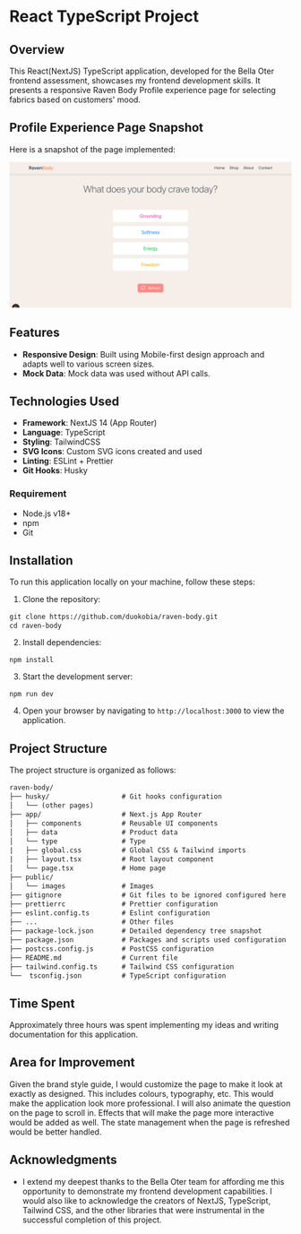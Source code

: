 # React TypeScript Project

## Overview

This React(NextJS) TypeScript application, developed for the Bella Oter frontend assessment, showcases my frontend development skills. It presents a responsive Raven Body Profile experience page for selecting fabrics based on customers' mood.

## Profile Experience Page Snapshot

Here is a snapshot of the page implemented:

![Page Snapshot](./public/images/raven-body-profile-page-snapshot.png)

## Features

- **Responsive Design**: Built using Mobile-first design approach and adapts well to various screen sizes.
- **Mock Data**: Mock data was used without API calls.

## Technologies Used

- **Framework**: NextJS 14 (App Router)
- **Language**: TypeScript
- **Styling**: TailwindCSS
- **SVG Icons**: Custom SVG icons created and used
- **Linting**: ESLint + Prettier
- **Git Hooks**: Husky

### Requirement

- Node.js v18+
- npm
- Git

## Installation

To run this application locally on your machine, follow these steps:

1. Clone the repository:

```
git clone https://github.com/duokobia/raven-body.git
cd raven-body
```

2. Install dependencies:

```
npm install
```

3. Start the development server:

```
npm run dev
```

4. Open your browser by navigating to `http://localhost:3000` to view the application.

## Project Structure

The project structure is organized as follows:

```
raven-body/
├── husky/                  # Git hooks configuration
│   └── (other pages)
├── app/                    # Next.js App Router
│   ├── components          # Reusable UI components
│   ├── data                # Product data
│   └── type                # Type
|   ├── global.css          # Global CSS & Tailwind imports
|   ├── layout.tsx          # Root layout component
│   └── page.tsx            # Home page
├── public/
│   └── images              # Images
├── gitignore               # Git files to be ignored configured here
├── prettierrc              # Prettier configuration
├── eslint.config.ts        # Eslint configuration
├── ...                     # Other files
├── package-lock.json       # Detailed dependency tree snapshot 
├── package.json            # Packages and scripts used configuration
├── postcss.config.js       # PostCSS configuration
├── README.md               # Current file
├── tailwind.config.ts      # Tailwind CSS configuration
└──  tsconfig.json          # TypeScript configuration
```


## Time Spent
Approximately three hours was spent implementing my ideas and writing documentation for this application.

## Area for Improvement
Given the brand style guide, I would customize the page to make it look at exactly as designed. This includes colours, typography, etc. This would make the application look more professional. I will also animate the question on the page to scroll in. Effects that will make the page more interactive would be added as well. The state management when the page is refreshed would be better handled. 

## Acknowledgments

- I extend my deepest thanks to the Bella Oter team for affording me this opportunity to demonstrate my frontend development capabilities. I would also like to acknowledge the creators of NextJS, TypeScript, Tailwind CSS, and the other libraries that were instrumental in the successful completion of this project.
